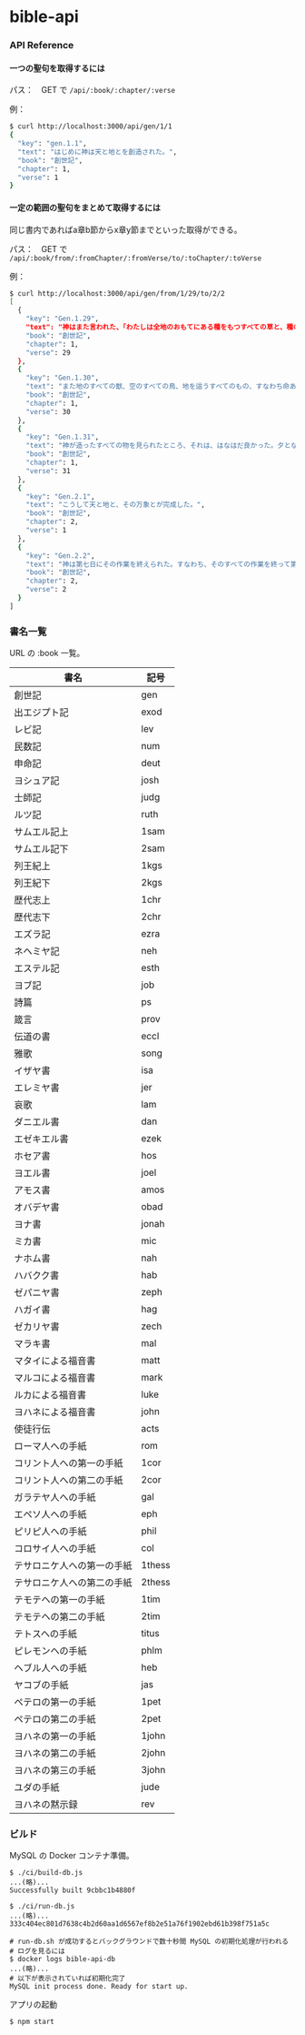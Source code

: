 # bible-api

### API Reference

#### 一つの聖句を取得するには

パス：　GET で `/api/:book/:chapter/:verse`

例：

```sh
$ curl http://localhost:3000/api/gen/1/1
{
  "key": "gen.1.1",
  "text": "はじめに神は天と地とを創造された。",
  "book": "創世記",
  "chapter": 1,
  "verse": 1
}
```

#### 一定の範囲の聖句をまとめて取得するには

同じ書内であればa章b節からx章y節までといった取得ができる。

パス：　GET で `/api/:book/from/:fromChapter/:fromVerse/to/:toChapter/:toVerse`

例：

```sh
$ curl http://localhost:3000/api/gen/from/1/29/to/2/2
[
  {
    "key": "Gen.1.29",
    "text": "神はまた言われた、「わたしは全地のおもてにある種をもつすべての草と、種のある実を結ぶすべての木とをあなたがたに与える。これはあなたがたの食物となるであろう。",
    "book": "創世記",
    "chapter": 1,
    "verse": 29
  },
  {
    "key": "Gen.1.30",
    "text": "また地のすべての獣、空のすべての鳥、地を這うすべてのもの、すなわち命あるものには、食物としてすべての青草を与える」。そのようになった。",
    "book": "創世記",
    "chapter": 1,
    "verse": 30
  },
  {
    "key": "Gen.1.31",
    "text": "神が造ったすべての物を見られたところ、それは、はなはだ良かった。夕となり、また朝となった。第六日である。",
    "book": "創世記",
    "chapter": 1,
    "verse": 31
  },
  {
    "key": "Gen.2.1",
    "text": "こうして天と地と、その万象とが完成した。",
    "book": "創世記",
    "chapter": 2,
    "verse": 1
  },
  {
    "key": "Gen.2.2",
    "text": "神は第七日にその作業を終えられた。すなわち、そのすべての作業を終って第七日に休まれた。",
    "book": "創世記",
    "chapter": 2,
    "verse": 2
  }
]
```

### 書名一覧

URL の :book 一覧。

| 書名 | 記号 |
|-----|-----|
| 創世記 | gen |
| 出エジプト記 | exod |
| レビ記 | lev |
| 民数記 | num |
| 申命記 | deut |
| ヨシュア記 | josh |
| 士師記 | judg |
| ルツ記 | ruth |
| サムエル記上 | 1sam |
| サムエル記下 | 2sam |
| 列王紀上 | 1kgs |
| 列王紀下 | 2kgs |
| 歴代志上 | 1chr |
| 歴代志下 | 2chr |
| エズラ記 | ezra |
| ネヘミヤ記 | neh |
| エステル記 | esth |
| ヨブ記 | job |
| 詩篇 | ps |
| 箴言 | prov |
| 伝道の書 | eccl |
| 雅歌 | song |
| イザヤ書 | isa |
| エレミヤ書 | jer |
| 哀歌 | lam |
| ダニエル書 | dan |
| エゼキエル書 | ezek |
| ホセア書 | hos |
| ヨエル書 | joel |
| アモス書 | amos |
| オバデヤ書 | obad |
| ヨナ書 | jonah |
| ミカ書 | mic |
| ナホム書 | nah |
| ハバクク書 | hab |
| ゼパニヤ書 | zeph |
| ハガイ書 | hag |
| ゼカリヤ書 | zech |
| マラキ書 | mal |
| マタイによる福音書 | matt |
| マルコによる福音書 | mark |
| ルカによる福音書 | luke |
| ヨハネによる福音書 | john |
| 使徒行伝 | acts |
| ローマ人への手紙 | rom |
| コリント人への第一の手紙 | 1cor |
| コリント人への第二の手紙 | 2cor |
| ガラテヤ人への手紙 | gal |
| エペソ人への手紙 | eph |
| ピリピ人への手紙 | phil |
| コロサイ人への手紙 | col |
| テサロニケ人への第一の手紙 | 1thess |
| テサロニケ人への第二の手紙 | 2thess |
| テモテヘの第一の手紙 | 1tim |
| テモテヘの第二の手紙 | 2tim |
| テトスヘの手紙 | titus |
| ピレモンヘの手紙 | phlm |
| ヘブル人への手紙 | heb |
| ヤコブの手紙 | jas |
| ペテロの第一の手紙 | 1pet |
| ペテロの第二の手紙 | 2pet |
| ヨハネの第一の手紙 | 1john |
| ヨハネの第二の手紙 | 2john |
| ヨハネの第三の手紙 | 3john |
| ユダの手紙 | jude |
| ヨハネの黙示録 | rev |

### ビルド

MySQL の Docker コンテナ準備。

```
$ ./ci/build-db.js
...(略)...
Successfully built 9cbbc1b4880f

$ ./ci/run-db.js
...(略)...
333c404ec801d7638c4b2d60aa1d6567ef8b2e51a76f1902ebd61b398f751a5c

# run-db.sh が成功するとバックグラウンドで数十秒間 MySQL の初期化処理が行われる
# ログを見るには
$ docker logs bible-api-db
...(略)...
# 以下が表示されていれば初期化完了
MySQL init process done. Ready for start up.
```

アプリの起動

```
$ npm start
```
